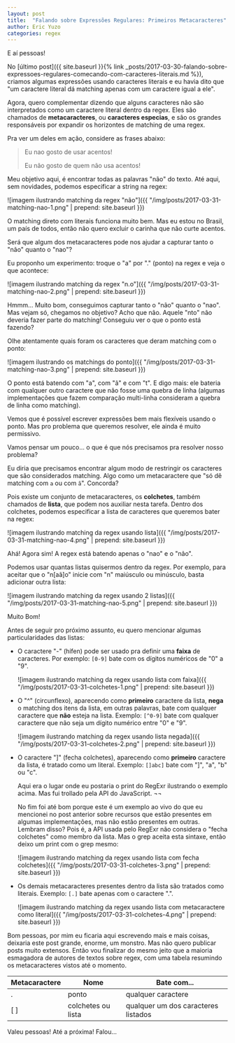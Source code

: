 ```yaml
---
layout: post
title:  "Falando sobre Expressões Regulares: Primeiros Metacaracteres"
author: Eric Yuzo
categories: regex
---
```

E aí pessoas!

No [último post]({{ site.baseurl }}{% link _posts/2017-03-30-falando-sobre-expressoes-regulares-comecando-com-caracteres-literais.md %}), criamos algumas expressões usando caracteres literais e eu havia dito que "um caractere literal dá matching apenas com um caractere igual a ele".

Agora, quero complementar dizendo que alguns caracteres não são interpretados como um caractere literal dentro da regex. Eles são chamados de **metacaracteres**, ou **caracteres especias**, e são os grandes responsáveis por expandir os horizontes de matching de uma regex.

Pra ver um deles em ação, considere as frases abaixo:

> Eu nao gosto de usar acentos!
>
> Eu não gosto de quem não usa acentos!

Meu objetivo aqui, é encontrar todas as palavras "não" do texto. Até aqui, sem novidades, podemos especificar a string na regex:

![imagem ilustrando matching da regex "não"]({{ "/img/posts/2017-03-31-matching-nao-1.png" | prepend: site.baseurl }})

O matching direto com literais funciona muito bem. Mas eu estou no Brasil, um país de todos, então não quero excluir o carinha que não curte acentos.

Será que algum dos metacaracteres pode nos ajudar a capturar tanto o "não" quanto o "nao"?

Eu proponho um experimento: troque o "a" por "." (ponto) na regex e veja o que acontece:

![imagem ilustrando matching da regex "n.o"]({{ "/img/posts/2017-03-31-matching-nao-2.png" | prepend: site.baseurl }})

Hmmm... Muito bom, conseguimos capturar tanto o "não" quanto o "nao". Mas vejam só, chegamos no objetivo? Acho que não. Aquele "nto" não deveria fazer parte do matching! Conseguiu ver o que o ponto está fazendo?

Olhe atentamente quais foram os caracteres que deram matching com o ponto:

![imagem ilustrando os matchings do ponto]({{ "/img/posts/2017-03-31-matching-nao-3.png" | prepend: site.baseurl }})

O ponto está batendo com "a", com "ã" e com "t". E digo mais: ele bateria com qualquer outro caractere que não fosse uma quebra de linha (algumas implementações que fazem comparação multi-linha consideram a quebra de linha como matching).

Vemos que é possível escrever expressões bem mais flexíveis usando o ponto. Mas pro problema que queremos resolver, ele ainda é muito permissivo.

Vamos pensar um pouco... o que é que nós precisamos pra resolver nosso problema?

Eu diria que precisamos encontrar algum modo de restringir os caracteres que são considerados matching. Algo como um metacaractere que "só dê matching com `a` ou com `ã`". Concorda?

Pois existe um conjunto de metacaracteres, os **colchetes**, também chamados de **lista**, que podem nos auxiliar nesta tarefa. Dentro dos colchetes, podemos especificar a lista de caracteres que queremos bater na regex:

![imagem ilustrando matching da regex usando lista]({{ "/img/posts/2017-03-31-matching-nao-4.png" | prepend: site.baseurl }})

Ahá! Agora sim! A regex está batendo apenas o "nao" e o "não".

Podemos usar quantas listas quisermos dentro da regex. Por exemplo, para aceitar que o "n[aã]o" inicie com "n" maiúsculo ou minúsculo, basta adicionar outra lista:

![imagem ilustrando matching da regex usando 2 listas]({{ "/img/posts/2017-03-31-matching-nao-5.png" | prepend: site.baseurl }})

Muito Bom!

Antes de seguir pro próximo assunto, eu quero mencionar algumas particularidades das listas:

- O caractere "-" (hífen) pode ser usado pra definir uma **faixa** de caracteres. Por exemplo: `[0-9]` bate com os dígitos numéricos de "0" a "9".

  ![imagem ilustrando matching da regex usando lista com faixa]({{ "/img/posts/2017-03-31-colchetes-1.png" | prepend: site.baseurl }})

- O "^" (circunflexo), aparecendo como **primeiro** caractere da lista, **nega** o matching dos itens da lista, em outras palavras, bate com qualquer caractere que **não** esteja na lista. Exemplo: `[^0-9]` bate com qualquer caractere que não seja um dígito numérico entre "0" e "9".

  ![imagem ilustrando matching da regex usando lista negada]({{ "/img/posts/2017-03-31-colchetes-2.png" | prepend: site.baseurl }})

- O caractere "]" (fecha colchetes), aparecendo como **primeiro** caractere da lista, é tratado como um literal. Exemplo: `[]abc]` bate com "]", "a", "b" ou "c".

  Aqui era o lugar onde eu postaria o print do RegExr ilustrando o exemplo acima. Mas fui trollado pela API do JavaScript. ¬¬

  No fim foi até bom porque este é um exemplo ao vivo do que eu mencionei no post anterior sobre recursos que estão presentes em algumas implementações, mas não estão presentes em outras. Lembram disso? Pois é, a API usada pelo RegExr não considera o "fecha colchetes" como membro da lista. Mas o grep aceita esta sintaxe, então deixo um print com o grep mesmo:

  ![imagem ilustrando matching da regex usando lista com fecha colchetes]({{ "/img/posts/2017-03-31-colchetes-3.png" | prepend: site.baseurl }})

- Os demais metacaracteres presentes dentro da lista são tratados como literais. Exemplo: `[.]` bate apenas com o caractere ".".

  ![imagem ilustrando matching da regex usando lista com metacaractere como literal]({{ "/img/posts/2017-03-31-colchetes-4.png" | prepend: site.baseurl }})

Bom pessoas, por mim eu ficaria aqui escrevendo mais e mais coisas, deixaria este post grande, enorme, um monstro. Mas não quero publicar posts muito extensos. Então vou finalizar do mesmo jeito que a maioria esmagadora de autores de textos sobre regex, com uma tabela resumindo os metacaracteres vistos até o momento.

<table class="table table-bordered">
  <thead>
    <tr>
      <th>Metacaractere</th><th>Nome</th><th>Bate com...</th>
    </tr>
  </thead>
  <tbody>
    <tr>
      <td>.</td><td>ponto</td><td>qualquer caractere</td>
    </tr>
    <tr>
      <td>[ ]</td><td>colchetes ou lista</td><td>qualquer um dos caracteres listados</td>
    </tr>
  </tbody>
</table>

Valeu pessoas! Até a próxima! Falou...
